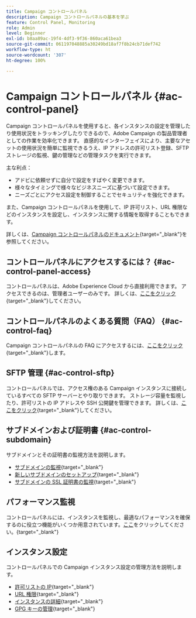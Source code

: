 ```yaml
---
title: Campaign コントロールパネル
description: Campaign コントロールパネルの基本を学ぶ
feature: Control Panel, Monitoring
role: Admin
level: Beginner
exl-id: b8aa89ac-19f4-4df3-9f36-860aca61bea3
source-git-commit: 061197048885a30249bd18af7f8b24cb71def742
workflow-type: ht
source-wordcount: '307'
ht-degree: 100%

---
```


# Campaign コントロールパネル {#ac-control-panel}

Campaign コントロールパネルを使用すると、各インスタンスの設定を管理したり使用状況をトラッキングしたりできるので、Adobe Campaign の製品管理者としての作業を効率化できます。 直感的なインターフェイスにより、主要なアセットの使用状況を簡単に監視できるうえ、IP アドレスの許可リスト登録、SFTP ストレージの監視、鍵の管理などの管理タスクを実行できます。

主な利点：

* アドビに依頼せずに自分で設定をすばやく変更できます。
* 様々なタイミングで様々なビジネスニーズに基づいて設定できます。
* ニーズごとにアクセス設定を制御することでセキュリティを強化できます。

また、Campaign コントロールパネルを使用して、IP 許可リスト、URL 権限などのインスタンスを設定し、インスタンスに関する情報を取得することもできます。

詳しくは、[Campaign コントロールパネルのドキュメント](https://experienceleague.adobe.com/docs/control-panel/using/control-panel-home.html?lang=ja){target="_blank"}を参照してください。

## コントロールパネルにアクセスするには？ {#ac-control-panel-access}

コントロールパネルは、Adobe Experience Cloud から直接利用できます。 アクセスできるのは、管理者ユーザーのみです。 詳しくは、[ここをクリック](https://experienceleague.adobe.com/docs/control-panel/using/discover-control-panel/accessing-control-panel.html?lang=ja){target="_blank"}してください。

## コントロールパネルのよくある質問（FAQ） {#ac-control-faq}

Campaign コントロールパネルの FAQ にアクセスするには、[ここをクリック](https://experienceleague.adobe.com/docs/control-panel/using/faq.html?lang=ja#control-panel){target="_blank"}します。

## SFTP 管理 {#ac-control-sftp}

コントロールパネルでは、アクセス権のある Campaign インスタンスに接続しているすべての SFTP サーバーとやり取りできます。 ストレージ容量を監視したり、許可リストの IP アドレスや SSH 公開鍵を管理できます。 詳しくは、[ここをクリック](https://experienceleague.adobe.com/docs/control-panel/using/sftp-management/about-sftp-management.html?lang=ja#sftp-management){target="_blank"}してください。

## サブドメインおよび証明書 {#ac-control-subdomain}

サブドメインとその証明書の監視方法を説明します。

* [サブドメインの監視](https://experienceleague.adobe.com/docs/control-panel/using/subdomains-and-certificates/monitoring-subdomains.html?lang=ja){target="_blank"}
* [新しいサブドメインのセットアップ](https://experienceleague.adobe.com/docs/control-panel/using/subdomains-and-certificates/setting-up-new-subdomain.html?lang=ja){target="_blank"}
* [サブドメインの SSL 証明書の監視](https://experienceleague.adobe.com/docs/control-panel/using/subdomains-and-certificates/monitoring-ssl-certificates.html?lang=ja){target="_blank"}

## パフォーマンス監視

コントロールパネルには、インスタンスを監視し、最適なパフォーマンスを確保するのに役立つ機能がいくつか用意されています。[ここ](https://experienceleague.adobe.com/docs/control-panel/using/performance-monitoring/about-performance-monitoring.html?lang=ja)をクリックしてください。{target="_blank"}


## インスタンス設定

コントロールパネルでの Campaign インスタンス設定の管理方法を説明します。
* [許可リストの IP](https://experienceleague.adobe.com/docs/control-panel/using/instances-settings/ip-allow-listing-instance-access.html?lang=ja){target="_blank"}
* [URL 権限](https://experienceleague.adobe.com/docs/control-panel/using/instances-settings/url-permissions.html?lang=ja){target="_blank"}
* [インスタンスの詳細](https://experienceleague.adobe.com/docs/control-panel/using/instances-settings/instance-details.html?lang=ja){target="_blank"}
* [GPG キーの管理](https://experienceleague.adobe.com/docs/control-panel/using/instances-settings/gpg-keys-management.html?lang=ja){target="_blank"}
